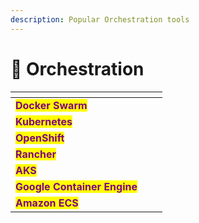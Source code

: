 ```yaml
---
description: Popular Orchestration tools
---
```


# 🎻 Orchestration

<table data-view="cards"><thead><tr><th></th><th></th><th></th></tr></thead><tbody><tr><td><mark style="color:purple;"><strong>Docker Swarm</strong></mark></td><td></td><td></td></tr><tr><td><mark style="color:purple;"><strong>Kubernetes</strong></mark></td><td></td><td></td></tr><tr><td><mark style="color:purple;"><strong>OpenShift</strong></mark></td><td></td><td></td></tr><tr><td><mark style="color:purple;"><strong>Rancher</strong></mark></td><td></td><td></td></tr><tr><td><mark style="color:purple;"><strong>AKS</strong></mark></td><td></td><td></td></tr><tr><td><mark style="color:purple;"><strong>Google Container Engine</strong></mark></td><td></td><td></td></tr><tr><td><mark style="color:purple;"><strong>Amazon ECS</strong></mark></td><td></td><td></td></tr></tbody></table>
